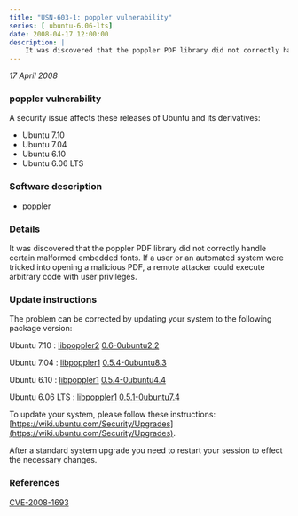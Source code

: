 ```yaml
---
title: "USN-603-1: poppler vulnerability"
series: [ ubuntu-6.06-lts]
date: 2008-04-17 12:00:00
description: |
    It was discovered that the poppler PDF library did not correctly handle certain malformed embedded fonts.  If a user or an automated system were tricked into opening a malicious PDF, a remote attacker could execute arbitrary code with user privileges. 
--- 
```

 
 

*17 April 2008*

### poppler vulnerability

A security issue affects these releases of Ubuntu and its derivatives:

* Ubuntu 7.10
* Ubuntu 7.04
* Ubuntu 6.10
* Ubuntu 6.06 LTS

### Software description

* poppler 

### Details

It was discovered that the poppler PDF library did not correctly handle certain malformed embedded fonts. If a user or an automated system were tricked into opening a malicious PDF, a remote attacker could execute arbitrary code with user privileges. 

### Update instructions

The problem can be corrected by updating your system to the following package version:

Ubuntu 7.10
 : [libpoppler2](https://launchpad.net/ubuntu/+source/poppler) <span> [0.6-0ubuntu2.2](https://launchpad.net/ubuntu/+source/poppler/0.6-0ubuntu2.2) </span> 

Ubuntu 7.04
 : [libpoppler1](https://launchpad.net/ubuntu/+source/poppler) <span> [0.5.4-0ubuntu8.3](https://launchpad.net/ubuntu/+source/poppler/0.5.4-0ubuntu8.3) </span> 

Ubuntu 6.10
 : [libpoppler1](https://launchpad.net/ubuntu/+source/poppler) <span> [0.5.4-0ubuntu4.4](https://launchpad.net/ubuntu/+source/poppler/0.5.4-0ubuntu4.4) </span> 

Ubuntu 6.06 LTS
 : [libpoppler1](https://launchpad.net/ubuntu/+source/poppler) <span> [0.5.1-0ubuntu7.4](https://launchpad.net/ubuntu/+source/poppler/0.5.1-0ubuntu7.4) </span> 

To update your system, please follow these instructions: [https://wiki.ubuntu.com/Security/Upgrades](https://wiki.ubuntu.com/Security/Upgrades).

After a standard system upgrade you need to restart your session to effect the necessary changes. 

### References

 
 [CVE-2008-1693](http://people.ubuntu.com/~ubuntu-security/cve/CVE-2008-1693)
 

